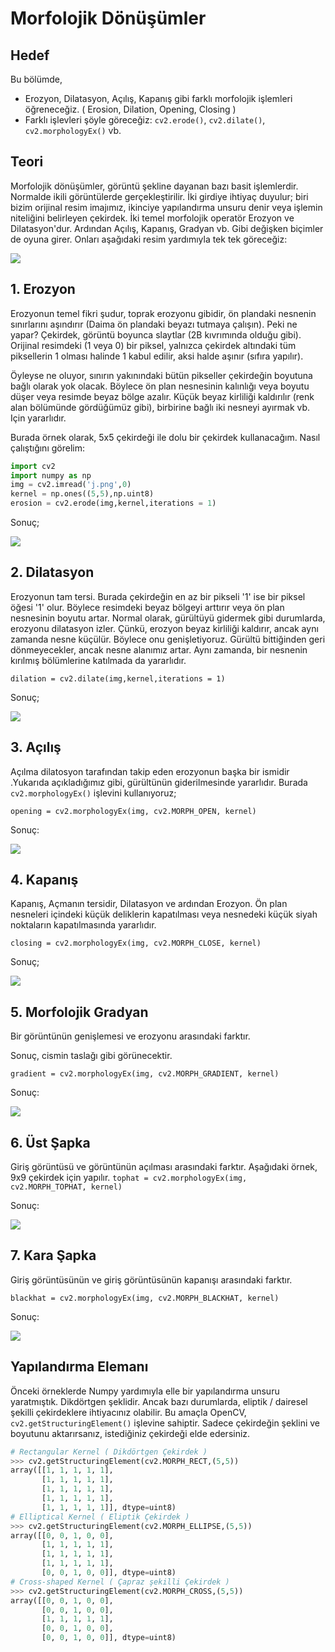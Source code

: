 # Morfolojik Dönüşümler

## Hedef
Bu bölümde,
- Erozyon, Dilatasyon, Açılış, Kapanış gibi farklı morfolojik işlemleri öğreneceğiz. ( Erosion, Dilation, Opening, Closing )
- Farklı işlevleri şöyle göreceğiz: `cv2.erode()`, `cv2.dilate()`, `cv2.morphologyEx()` vb.

## Teori

Morfolojik dönüşümler, görüntü şekline dayanan bazı basit işlemlerdir. Normalde ikili görüntülerde gerçekleştirilir. İki girdiye ihtiyaç duyulur; biri bizim orijinal resim imajımız, ikinciye yapılandırma unsuru denir veya işlemin niteliğini belirleyen çekirdek. İki temel morfolojik operatör Erozyon ve Dilatasyon'dur. Ardından Açılış, Kapanış, Gradyan vb. Gibi değişken biçimler de oyuna girer. Onları aşağıdaki resim yardımıyla tek tek göreceğiz:

![](http://opencv-python-tutroals.readthedocs.io/en/latest/_images/j.png?style=center)

## 1. Erozyon

Erozyonun temel fikri şudur, toprak erozyonu gibidir, ön plandaki nesnenin sınırlarını aşındırır (Daima ön plandaki beyazı tutmaya çalışın). Peki ne yapar? Çekirdek, görüntü boyunca slaytlar (2B kıvrımında olduğu gibi). Orijinal resimdeki (1 veya 0) bir piksel, yalnızca çekirdek altındaki tüm piksellerin 1 olması halinde 1 kabul edilir, aksi halde aşınır (sıfıra yapılır).

Öyleyse ne oluyor, sınırın yakınındaki bütün pikseller çekirdeğin boyutuna bağlı olarak yok olacak. Böylece ön plan nesnesinin kalınlığı veya boyutu düşer veya resimde beyaz bölge azalır. Küçük beyaz kirliliği kaldırılır (renk alan bölümünde gördüğümüz gibi), birbirine bağlı iki nesneyi ayırmak vb. Için yararlıdır.

Burada örnek olarak, 5x5 çekirdeği ile dolu bir çekirdek kullanacağım. Nasıl çalıştığını görelim:

```python
import cv2
import numpy as np
img = cv2.imread('j.png',0)
kernel = np.ones((5,5),np.uint8)
erosion = cv2.erode(img,kernel,iterations = 1)
```

Sonuç;

![](http://opencv-python-tutroals.readthedocs.io/en/latest/_images/erosion.png?style=center)

## 2. Dilatasyon

Erozyonun tam tersi. Burada çekirdeğin en az bir pikseli '1' ise bir piksel öğesi '1' olur. Böylece resimdeki beyaz bölgeyi arttırır veya ön plan nesnesinin boyutu artar. Normal olarak, gürültüyü gidermek gibi durumlarda, erozyonu dilatasyon izler. Çünkü, erozyon beyaz kirliliği kaldırır, ancak aynı zamanda nesne küçülür. Böylece onu genişletiyoruz. Gürültü bittiğinden geri dönmeyecekler, ancak nesne alanımız artar. Aynı zamanda, bir nesnenin kırılmış bölümlerine katılmada da yararlıdır.

`dilation = cv2.dilate(img,kernel,iterations = 1)`

Sonuç;

![](http://opencv-python-tutroals.readthedocs.io/en/latest/_images/dilation.png?style=center)

## 3. Açılış

Açılma dilatosyon tarafından takip eden erozyonun başka bir ismidir .Yukarıda açıkladığımız gibi, gürültünün giderilmesinde yararlıdır. Burada `cv2.morphologyEx()` işlevini kullanıyoruz;

`opening = cv2.morphologyEx(img, cv2.MORPH_OPEN, kernel)`

Sonuç:

![](http://opencv-python-tutroals.readthedocs.io/en/latest/_images/opening.png?style=center)

## 4. Kapanış

Kapanış, Açmanın tersidir, Dilatasyon ve ardından Erozyon. Ön plan nesneleri içindeki küçük deliklerin kapatılması veya nesnedeki küçük siyah noktaların kapatılmasında yararlıdır.

`closing = cv2.morphologyEx(img, cv2.MORPH_CLOSE, kernel)`

Sonuç;

![](http://opencv-python-tutroals.readthedocs.io/en/latest/_images/closing.png?style=center)

## 5. Morfolojik Gradyan

Bir görüntünün genişlemesi ve erozyonu arasındaki farktır.

Sonuç, cismin taslağı gibi görünecektir.

`gradient = cv2.morphologyEx(img, cv2.MORPH_GRADIENT, kernel)`

Sonuç:

![](http://opencv-python-tutroals.readthedocs.io/en/latest/_images/gradient.png?style=center)

## 6. Üst Şapka

Giriş görüntüsü ve görüntünün açılması arasındaki farktır. Aşağıdaki örnek, 9x9 çekirdek için yapılır. `tophat = cv2.morphologyEx(img, cv2.MORPH_TOPHAT, kernel)`

Sonuç:

![](http://opencv-python-tutroals.readthedocs.io/en/latest/_images/tophat.png?style=center)

## 7. Kara Şapka

Giriş görüntüsünün ve giriş görüntüsünün kapanışı arasındaki farktır.

`blackhat = cv2.morphologyEx(img, cv2.MORPH_BLACKHAT, kernel)`

Sonuç:

![](http://opencv-python-tutroals.readthedocs.io/en/latest/_images/blackhat.png?style=center)

## Yapılandırma Elemanı

Önceki örneklerde Numpy yardımıyla elle bir yapılandırma unsuru yaratmıştık. Dikdörtgen şeklidir. Ancak bazı durumlarda, eliptik / dairesel şekilli çekirdeklere ihtiyacınız olabilir. Bu amaçla OpenCV, `cv2.getStructuringElement()` işlevine sahiptir. Sadece çekirdeğin şeklini ve boyutunu aktarırsanız, istediğiniz çekirdeği elde edersiniz.

```python
# Rectangular Kernel ( Dikdörtgen Çekirdek )
>>> cv2.getStructuringElement(cv2.MORPH_RECT,(5,5))
array([[1, 1, 1, 1, 1],
       [1, 1, 1, 1, 1],
       [1, 1, 1, 1, 1],
       [1, 1, 1, 1, 1],
       [1, 1, 1, 1, 1]], dtype=uint8)
# Elliptical Kernel ( Eliptik Çekirdek )
>>> cv2.getStructuringElement(cv2.MORPH_ELLIPSE,(5,5))
array([[0, 0, 1, 0, 0],
       [1, 1, 1, 1, 1],
       [1, 1, 1, 1, 1],
       [1, 1, 1, 1, 1],
       [0, 0, 1, 0, 0]], dtype=uint8)
# Cross-shaped Kernel ( Çapraz şekilli Çekirdek )
>>> cv2.getStructuringElement(cv2.MORPH_CROSS,(5,5))
array([[0, 0, 1, 0, 0],
       [0, 0, 1, 0, 0],
       [1, 1, 1, 1, 1],
       [0, 0, 1, 0, 0],
       [0, 0, 1, 0, 0]], dtype=uint8)
```
